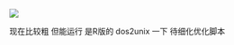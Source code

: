![](https://img.shields.io/badge/openstack-%E4%B8%80%E9%94%AE%E9%83%A8%E7%BD%B2-yellowgreen.svg)

现在比较粗  但能运行   是R版的    dos2unix 一下   待细化优化脚本   
